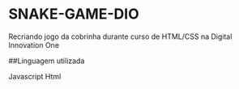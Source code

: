 # SNAKE-GAME-DIO
Recriando jogo da cobrinha durante curso de HTML/CSS  na Digital Innovation One 

##Linguagem utilizada

Javascript
Html

